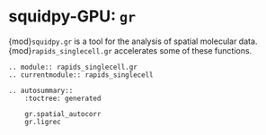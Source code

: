 # squidpy-GPU: `gr`

{mod}`squidpy.gr` is a tool for the analysis of spatial molecular data. {mod}`rapids_singlecell.gr` accelerates some of these functions.

```{eval-rst}
.. module:: rapids_singlecell.gr
.. currentmodule:: rapids_singlecell

.. autosummary::
    :toctree: generated

    gr.spatial_autocorr
    gr.ligrec
```
